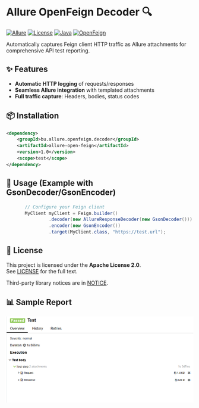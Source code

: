 # Allure OpenFeign Decoder 🔍

[![Allure](https://img.shields.io/badge/Allure%20Report-2.29%2B-brightgreen)](https://docs.qameta.io/allure/)
[![License](https://img.shields.io/badge/License-Apache%202.0-blue.svg)](LICENSE)
[![Java](https://img.shields.io/badge/Java-17%2B-orange)](https://www.oracle.com/java/)
[![OpenFeign](https://img.shields.io/badge/OpenFeign-13.6+-brightgreen)](https://github.com/OpenFeign/feign)

Automatically captures Feign client HTTP traffic as Allure attachments for comprehensive API test reporting.

## ✨ Features
- **Automatic HTTP logging** of requests/responses
- **Seamless Allure integration** with templated attachments
- **Full traffic capture**: Headers, bodies, status codes

## 📦 Installation
```xml
<dependency>
    <groupId>bu.allure.openfeign.decoder</groupId>
    <artifactId>allure-open-feign</artifactId>
    <version>1.0</version>
    <scope>test</scope>
</dependency>
```

## 🚀 Usage (Example with GsonDecoder/GsonEncoder)
```java
       // Configure your Feign client
       MyClient myClient = Feign.builder()
                .decoder(new AllureResponseDecoder(new GsonDecoder()))
                .encoder(new GsonEncoder())            
                .target(MyClient.class, "https://test.url");
```

## 📜 License
This project is licensed under the **Apache License 2.0**.  
See [LICENSE](LICENSE) for the full text.

Third-party library notices are in [NOTICE](NOTICE).

## 📊 Sample Report

![General_view](docs/images/general_view.png)